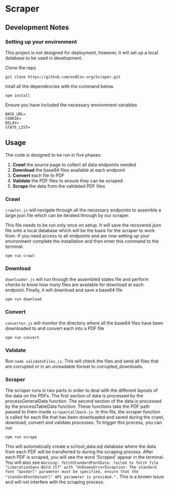 # Scraper

## Development Notes
### Setting up your environment
This project is not designed for deployment, however, it will set up a local database to be used in development. 

Clone the repo
``` terminal
git clone https://github.com/enBloc-org/Scraper.git
```

Intall all the dependencies with the command below.

```terminal
npm install
```

Ensure you have included the necessary environment variables
```terminal
BASE_URL=
COOKIE=
DELAY=
STATE_LIST=
```

## Usage

The code is designed to be run in five phases:
1. **Crawl** the source page to collect all data endpoints needed 
2. **Download** the base64 files available at each endpoint
3. **Convert** each file to PDF
4. **Validate** the PDF files to ensure they can be scraped 
5. **Scrape** the data from the validated PDF files


### Crawl
`crawler.js` will navigate through all the necessary endpoints to assemble a large json file which can be iterated through by our scraper.

This file needs to be run only once on setup. It will save the recovered json file onto a local database which will be the basis for the scraper to work from. If you need access to all endpoints and are now setting up your environment complete the installation and then enter this command to the terminal:

```terminal
npm run crawl
```

### Download
`downloader.js` will run through the assembled states file and perform checks to know how many files are available for download at each endpoint. Finally, it will download and save a base64 file

```terminal
npm run download
```

### Convert
`converter.js` will monitor the directory where all the base64 files have been downloaded to and convert each into a PDF file

```terminal
npm run convert
```

### Validate

Run ```node validateFiles.js```. This will check the files and send all files that are corrupted or in an unreadable format to corrupted_downloads.

### Scraper

The scraper runs in two parts in order to deal with the different layouts of the data on the PDFs. The first section of data is processed by the processGeneralData function. The second section of the data is processed by the processTableData function. These functions take the PDF path passed to them inside ```scraperCallback.js```. In this file, the scraper function is called for each file that has been downloaded and saved during the crawl, download, convert and validate processes. To trigger this process, you can run 

```terminal
npm run scrape
```

This will automatically create a school_data.sql database where the data from each PDF will be transferred to during the scraping process. After each PDF is scraped, you will see the word 'Scraped' appear in the terminal. You will also see ```Warning: fetchStandardFontData: failed to fetch file "LiberationSans-Bold.ttf" with "UnknownErrorException: The standard font "baseUrl" parameter must be specified, ensure that the "standardFontDataUrl" API parameter is provided.".``` This is a known issue and will not interfere with the scraping process.
